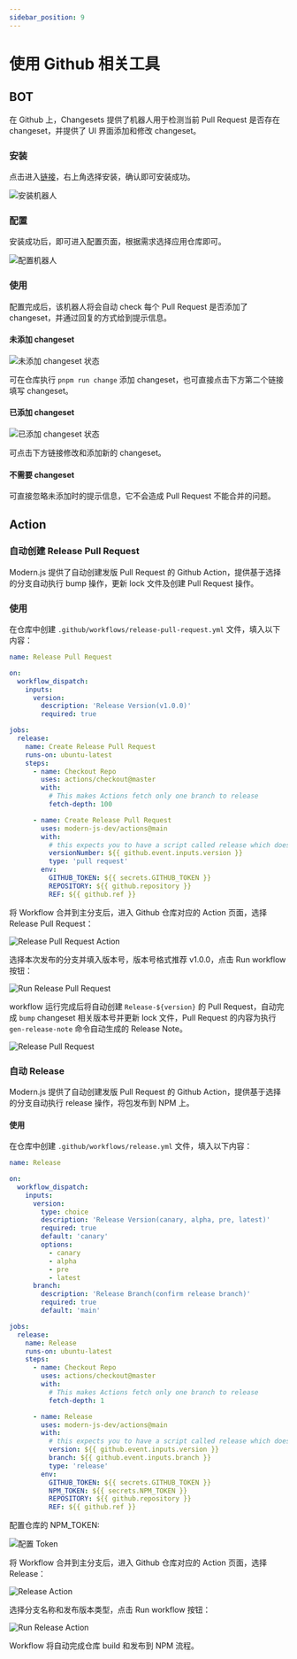 ```yaml
---
sidebar_position: 9
---
```


# 使用 Github 相关工具

## BOT

在 Github 上，Changesets 提供了机器人用于检测当前 Pull Request 是否存在 changeset，并提供了 UI 界面添加和修改 changeset。

### 安装

点击进入[链接](https://github.com/apps/changeset-bot)，右上角选择安装，确认即可安装成功。

![安装机器人](https://lf3-static.bytednsdoc.com/obj/eden-cn/zq-uylkvT/ljhwZthlaukjlkulzlp/changeset-install-bot.png)

### 配置

安装成功后，即可进入配置页面，根据需求选择应用仓库即可。

![配置机器人](https://lf3-static.bytednsdoc.com/obj/eden-cn/zq-uylkvT/ljhwZthlaukjlkulzlp/changeset-config-bot.png)

### 使用

配置完成后，该机器人将会自动 check 每个 Pull Request 是否添加了 changeset，并通过回复的方式给到提示信息。

#### 未添加 changeset

![未添加 changeset 状态](https://lf3-static.bytednsdoc.com/obj/eden-cn/zq-uylkvT/ljhwZthlaukjlkulzlp/changeset-bot-no-changeset.png)

可在仓库执行 `pnpm run change` 添加 changeset，也可直接点击下方第二个链接填写 changeset。

#### 已添加 changeset

![已添加 changeset 状态](https://lf3-static.bytednsdoc.com/obj/eden-cn/zq-uylkvT/ljhwZthlaukjlkulzlp/changeset-bot-exist-changeset.png)

可点击下方链接修改和添加新的 changeset。

#### 不需要 changeset

可直接忽略未添加时的提示信息，它不会造成 Pull Request 不能合并的问题。

## Action

### 自动创建 Release Pull Request

Modern.js 提供了自动创建发版 Pull Request 的 Github Action，提供基于选择的分支自动执行 bump 操作，更新 lock 文件及创建 Pull Request 操作。

### 使用

在仓库中创建 `.github/workflows/release-pull-request.yml` 文件，填入以下内容：

```yaml
name: Release Pull Request

on:
  workflow_dispatch:
    inputs:
      version:
        description: 'Release Version(v1.0.0)'
        required: true

jobs:
  release:
    name: Create Release Pull Request
    runs-on: ubuntu-latest
    steps:
      - name: Checkout Repo
        uses: actions/checkout@master
        with:
          # This makes Actions fetch only one branch to release
          fetch-depth: 100

      - name: Create Release Pull Request
        uses: modern-js-dev/actions@main
        with:
          # this expects you to have a script called release which does a build for your packages and calls changeset publish
          versionNumber: ${{ github.event.inputs.version }}
          type: 'pull request'
        env:
          GITHUB_TOKEN: ${{ secrets.GITHUB_TOKEN }}
          REPOSITORY: ${{ github.repository }}
          REF: ${{ github.ref }}
```

将 Workflow 合并到主分支后，进入 Github 仓库对应的 Action 页面，选择 Release Pull Request：

![Release Pull Request Action](https://lf3-static.bytednsdoc.com/obj/eden-cn/zq-uylkvT/ljhwZthlaukjlkulzlp/action-pull-request.png)

选择本次发布的分支并填入版本号，版本号格式推荐 v1.0.0，点击 Run workflow 按钮：

![Run Release Pull Request](https://lf3-static.bytednsdoc.com/obj/eden-cn/zq-uylkvT/ljhwZthlaukjlkulzlp/run-pull-request-action.png)

workflow 运行完成后将自动创建 `Release-${version}` 的 Pull Request，自动完成 `bump` changeset 相关版本号并更新 lock 文件，Pull Request 的内容为执行 `gen-release-note` 命令自动生成的 Release Note。

![Release Pull Request](https://lf3-static.bytednsdoc.com/obj/eden-cn/zq-uylkvT/ljhwZthlaukjlkulzlp/release-pull-request.png)

### 自动 Release

Modern.js 提供了自动创建发版 Pull Request 的 Github Action，提供基于选择的分支自动执行 release 操作，将包发布到 NPM 上。

#### 使用

在仓库中创建 `.github/workflows/release.yml` 文件，填入以下内容：

```yaml
name: Release

on:
  workflow_dispatch:
    inputs:
      version:
        type: choice
        description: 'Release Version(canary, alpha, pre, latest)'
        required: true
        default: 'canary'
        options:
          - canary
          - alpha
          - pre
          - latest
      branch:
        description: 'Release Branch(confirm release branch)'
        required: true
        default: 'main'

jobs:
  release:
    name: Release
    runs-on: ubuntu-latest
    steps:
      - name: Checkout Repo
        uses: actions/checkout@master
        with:
          # This makes Actions fetch only one branch to release
          fetch-depth: 1

      - name: Release
        uses: modern-js-dev/actions@main
        with:
          # this expects you to have a script called release which does a build for your packages and calls changeset publish
          version: ${{ github.event.inputs.version }}
          branch: ${{ github.event.inputs.branch }}
          type: 'release'
        env:
          GITHUB_TOKEN: ${{ secrets.GITHUB_TOKEN }}
          NPM_TOKEN: ${{ secrets.NPM_TOKEN }}
          REPOSITORY: ${{ github.repository }}
          REF: ${{ github.ref }}
```

配置仓库的 NPM_TOKEN:

![配置 Token](https://lf3-static.bytednsdoc.com/obj/eden-cn/zq-uylkvT/ljhwZthlaukjlkulzlp/github-set-npm-token.png)

将 Workflow 合并到主分支后，进入 Github 仓库对应的 Action 页面，选择 Release：

![Release Action](https://lf3-static.bytednsdoc.com/obj/eden-cn/zq-uylkvT/ljhwZthlaukjlkulzlp/release-action.png)

选择分支名称和发布版本类型，点击 Run workflow 按钮：

![Run Release Action](https://lf3-static.bytednsdoc.com/obj/eden-cn/zq-uylkvT/ljhwZthlaukjlkulzlp/run-release-workflow.png)

Workflow 将自动完成仓库 build 和发布到 NPM 流程。
